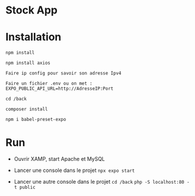 # Stock App

# Installation

```npm install```

``npm install axios``

``Faire ip config pour savoir son adresse Ipv4``

``Faire un fichier .env ou on met : EXPO_PUBLIC_API_URL=http://AdresseIP:Port``

```cd /back```

```composer install```

``npm i babel-preset-expo``



# Run

- Ouvrir XAMP, start Apache et MySQL

- Lancer une console dans le projet
```npx expo start```

- Lancer une autre console dans le projet
```cd /back```
```php -S localhost:80 -t public```
